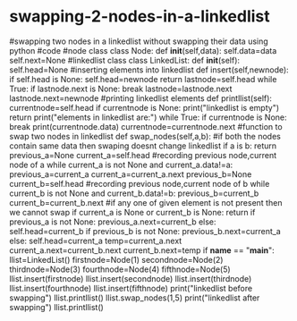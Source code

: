 # swapping-2-nodes-in-a-linkedlist
#swapping two nodes in a linkedlist without swapping their data using python
#code
#node class
class Node:
    def __init__(self,data):
        self.data=data
        self.next=None
#linkedlist class
class LinkedList:
    def __init__(self):
        self.head=None
    #inserting elements into linkedlist
    def insert(self,newnode):
        if self.head is None:
            self.head=newnode
            return
        lastnode=self.head
        while True:
            if lastnode.next is None:
                break
            lastnode=lastnode.next
        lastnode.next=newnode
    #printing linkedlist elements
    def printllist(self):
        currentnode=self.head
        if currentnode is None:
            print("linkedlist is empty")
            return
        print("elements in linkedlist are:")
        while True:
            if currentnode is None:
                break
            print(currentnode.data)
            currentnode=currentnode.next
    #function to swap two nodes in linkedlist
    def swap_nodes(self,a,b):
        #if both the nodes contain same data then swaping doesnt change linkedlist
        if a is b:
            return
        previous_a=None
        current_a=self.head
        #recording previous node,current node of a
        while current_a is not None and current_a.data!=a:
            previous_a=current_a
            current_a=current_a.next
        previous_b=None
        current_b=self.head
        #recording previous node,current node of b
        while current_b is not None and current_b.data!=b:
            previous_b=current_b
            current_b=current_b.next
        #if any one of given element is not present then we cannot swap
        if current_a is None or current_b is None:
            return
        if previous_a is not None:
            previous_a.next=current_b
        else:
            self.head=current_b
        if previous_b is not None:
            previous_b.next=current_a
        else:
            self.head=current_a
        temp=current_a.next
        current_a.next=current_b.next
        current_b.next=temp
if __name__ == "__main__":
    llist=LinkedList()
    firstnode=Node(1)
    secondnode=Node(2)
    thirdnode=Node(3)
    fourthnode=Node(4)
    fifthnode=Node(5)
    llist.insert(firstnode)
    llist.insert(secondnode)
    llist.insert(thirdnode)
    llist.insert(fourthnode)
    llist.insert(fifthnode)
    print("linkedlist before swapping")
    llist.printllist()
    llist.swap_nodes(1,5)
    print("linkedlist after swapping")
    llist.printllist()


    
    



